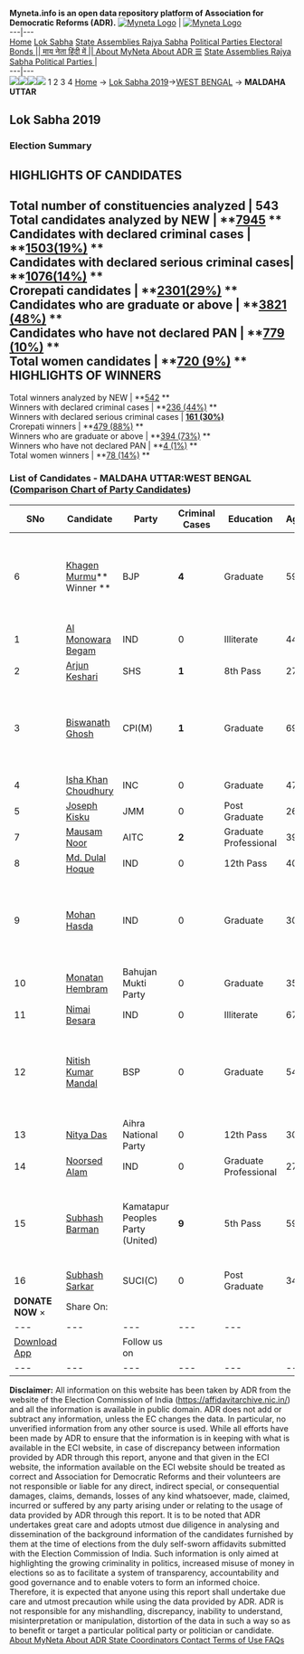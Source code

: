 **Myneta.info is an open data repository platform of Association for Democratic Reforms (ADR).**
[![Myneta Logo](https://www.myneta.info/lib/img/myneta-logo.png)](https://www.myneta.info/) | [![Myneta Logo](https://www.myneta.info/lib/img/adr-logo.png)](https://adrindia.org)  
---|---  
[Home](https://www.myneta.info/) [Lok Sabha](https://www.myneta.info/#ls "Lok Sabha") [ State Assemblies ](https://www.myneta.info/#sa "State Assemblies") [Rajya Sabha](https://www.myneta.info/#rs "Rajya Sabha") [Political Parties ](https://www.myneta.info/party "Political Parties") [ Electoral Bonds ](https://www.myneta.info/electoral_bonds "Electoral Bonds") [ || माय नेता हिंदी में || ](https://translate.google.co.in/translate?prev=hp&hl=en&js=y&u=www.myneta.info&sl=en&tl=hi&history_state0=) [ About MyNeta ](https://adrindia.org/content/about-myneta) [ About ADR ](https://adrindia.org/about-adr/who-we-are) [☰](javascript:void\(0\))
[ State Assemblies ](https://www.myneta.info/#sa "State Assemblies") [ Rajya Sabha ](https://www.myneta.info/#rs "Rajya Sabha") [ Political Parties ](https://www.myneta.info/party "Political Parties")
|   
---|---  
![](https://www.myneta.info/lib/img/banner/banner-1.png)![](https://www.myneta.info/lib/img/banner/banner-2.png)![](https://www.myneta.info/lib/img/banner/banner-3.png)![](https://www.myneta.info/lib/img/banner/banner-4.png)
1  2  3  4 
[Home](https://www.myneta.info/) → [Lok Sabha 2019](https://www.myneta.info/LokSabha2019/)→[WEST BENGAL](https://www.myneta.info/LokSabha2019/index.php?action=show_constituencies&state_id=58) → **MALDAHA UTTAR**
### 
## Lok Sabha 2019
###  Election Summary 
HIGHLIGHTS OF CANDIDATES  
---  
Total number of constituencies analyzed |  543   
Total candidates analyzed by NEW | **[7945](https://www.myneta.info/LokSabha2019/index.php?action=summary&subAction=candidates_analyzed&sort=candidate#summary) **  
Candidates with declared criminal cases | **[1503(19%)](https://www.myneta.info/LokSabha2019/index.php?action=summary&subAction=crime&sort=candidate#summary) **  
Candidates with declared serious criminal cases| **[1076(14%)](https://www.myneta.info/LokSabha2019/index.php?action=summary&subAction=serious_crime&sort=candidate#summary) **  
Crorepati candidates | **[2301(29%)](https://www.myneta.info/LokSabha2019/index.php?action=summary&subAction=crorepati&sort=candidate#summary) **  
Candidates who are graduate or above | **[3821 (48%)](https://www.myneta.info/LokSabha2019/index.php?action=summary&subAction=education&sort=candidate#summary) **  
Candidates who have not declared PAN | **[779 (10%)](https://www.myneta.info/LokSabha2019/index.php?action=summary&subAction=without_pan&sort=candidate#summary) **  
Total women candidates | **[720 (9%)](https://www.myneta.info/LokSabha2019/index.php?action=summary&subAction=women_candidate&sort=candidate#summary) **  
HIGHLIGHTS OF WINNERS  
---  
Total winners analyzed by NEW | **[542](https://www.myneta.info/LokSabha2019/index.php?action=summary&subAction=winner_analyzed&sort=candidate#summary) **  
Winners with declared criminal cases | **[236 (44%)](https://www.myneta.info/LokSabha2019/index.php?action=summary&subAction=winner_crime&sort=candidate#summary) **  
Winners with declared serious criminal cases | **[161 (30%)](https://www.myneta.info/LokSabha2019/index.php?action=summary&subAction=winner_serious_crime&sort=candidate#summary)**  
Crorepati winners | **[479 (88%)](https://www.myneta.info/LokSabha2019/index.php?action=summary&subAction=winner_crorepati&sort=candidate#summary) **  
Winners who are graduate or above | **[394 (73%)](https://www.myneta.info/LokSabha2019/index.php?action=summary&subAction=winner_education&sort=candidate#summary) **  
Winners who have not declared PAN | **[4 (1%)](https://www.myneta.info/LokSabha2019/index.php?action=summary&subAction=winner_without_pan&sort=candidate#summary) **  
Total women winners | **[78 (14%)](https://www.myneta.info/LokSabha2019/index.php?action=summary&subAction=winner_women&sort=candidate#summary) **  
### List of Candidates - MALDAHA UTTAR:WEST BENGAL ([Comparison Chart of Party Candidates](https://www.myneta.info/LokSabha2019/comparisonchart.php?constituency_id=965))
SNo | Candidate| Party| Criminal Cases| Education| Age| Total Assets| Liabilities  
---|---|---|---|---|---|---|---  
6  | [Khagen Murmu](https://www.myneta.info/LokSabha2019/candidate.php?candidate_id=7454)** Winner ** | BJP | **4** | Graduate| 59 | ![](https://myneta.info/image_v2.php?myneta_folder=LokSabha2019&candidate_id=7454&col=ta) | ![](https://myneta.info/image_v2.php?myneta_folder=LokSabha2019&candidate_id=7454&col=lia)  
1  | [Al Monowara Begam](https://www.myneta.info/LokSabha2019/candidate.php?candidate_id=9888) | IND | 0 | Illiterate| 44 | Rs 61,000 ~ 61 Thou+ | Rs 0 ~   
2  | [Arjun Keshari](https://www.myneta.info/LokSabha2019/candidate.php?candidate_id=9886) | SHS | **1** | 8th Pass| 27 | Rs 20,85,000 ~ 20 Lacs+ | Rs 0 ~   
3  | [Biswanath Ghosh](https://www.myneta.info/LokSabha2019/candidate.php?candidate_id=7860) | CPI(M) | **1** | Graduate| 69 | ![](https://myneta.info/image_v2.php?myneta_folder=LokSabha2019&candidate_id=7860&col=ta) | ![](https://myneta.info/image_v2.php?myneta_folder=LokSabha2019&candidate_id=7860&col=lia)  
4  | [Isha Khan Choudhury](https://www.myneta.info/LokSabha2019/candidate.php?candidate_id=7859) | INC | 0 | Graduate| 47 | Rs 86,13,504 ~ 86 Lacs+ | Rs 3,54,254 ~ 3 Lacs+  
5  | [Joseph Kisku](https://www.myneta.info/LokSabha2019/candidate.php?candidate_id=7455) | JMM | 0 | Post Graduate| 26 | Rs 8,07,000 ~ 8 Lacs+ | Rs 0 ~   
7  | [Mausam Noor](https://www.myneta.info/LokSabha2019/candidate.php?candidate_id=8256) | AITC | **2** | Graduate Professional| 39 | Rs 1,47,86,683 ~ 1 Crore+ | Rs 3,86,896 ~ 3 Lacs+  
8  | [Md. Dulal Hoque](https://www.myneta.info/LokSabha2019/candidate.php?candidate_id=7862) | IND | 0 | 12th Pass| 40 | Rs 78,899 ~ 78 Thou+ | Rs 0 ~   
9  | [Mohan Hasda](https://www.myneta.info/LokSabha2019/candidate.php?candidate_id=8257) | IND | 0 | Graduate| 30 | ![](https://myneta.info/image_v2.php?myneta_folder=LokSabha2019&candidate_id=8257&col=ta) | ![](https://myneta.info/image_v2.php?myneta_folder=LokSabha2019&candidate_id=8257&col=lia)  
10  | [Monatan Hembram](https://www.myneta.info/LokSabha2019/candidate.php?candidate_id=7861) | Bahujan Mukti Party | 0 | Graduate| 35 | Rs 65,000 ~ 65 Thou+ | Rs 0 ~   
11  | [Nimai Besara ](https://www.myneta.info/LokSabha2019/candidate.php?candidate_id=9889) | IND | 0 | Illiterate| 67 | Rs 27,227 ~ 27 Thou+ | Rs 1,10,000 ~ 1 Lacs+  
12  | [Nitish Kumar Mandal](https://www.myneta.info/LokSabha2019/candidate.php?candidate_id=7453) | BSP | 0 | Graduate| 54 | ![](https://myneta.info/image_v2.php?myneta_folder=LokSabha2019&candidate_id=7453&col=ta) | ![](https://myneta.info/image_v2.php?myneta_folder=LokSabha2019&candidate_id=7453&col=lia)  
13  | [Nitya Das](https://www.myneta.info/LokSabha2019/candidate.php?candidate_id=9887) | Aihra National Party | 0 | 12th Pass| 30 | Rs 2,33,600 ~ 2 Lacs+ | Rs 1,00,000 ~ 1 Lacs+  
14  | [Noorsed Alam](https://www.myneta.info/LokSabha2019/candidate.php?candidate_id=7456) | IND | 0 | Graduate Professional| 27 | Rs 56,62,250 ~ 56 Lacs+ | Rs 1,50,000 ~ 1 Lacs+  
15  | [Subhash Barman](https://www.myneta.info/LokSabha2019/candidate.php?candidate_id=8258) | Kamatapur Peoples Party (United) | **9** | 5th Pass| 59 | ![](https://myneta.info/image_v2.php?myneta_folder=LokSabha2019&candidate_id=8258&col=ta) | ![](https://myneta.info/image_v2.php?myneta_folder=LokSabha2019&candidate_id=8258&col=lia)  
16  | [Subhash Sarkar](https://www.myneta.info/LokSabha2019/candidate.php?candidate_id=7452) | SUCI(C) | 0 | Post Graduate| 34 | Rs 2,08,092 ~ 2 Lacs+ | Rs 0 ~   
|  **DONATE NOW** × |  Share On:  | [](https://api.whatsapp.com/send?text=https%3A%2F%2Fmyneta.info%2Fpunjab2022%2Findex.php%3Faction%3Dshow_constituencies%26state_id%3D19) | [](https://www.facebook.com/sharer/sharer.php?u=https%3A%2F%2Fmyneta.info%2Fpunjab2022%2Findex.php%3Faction%3Dshow_constituencies%26state_id%3D19) | [](https://twitter.com/share?url=https%3A%2F%2Fmyneta.info%2Fpunjab2022%2Findex.php%3Faction%3Dshow_constituencies%26state_id%3D19)  
---|---|---|---|---  
| [ Download App ](https://play.google.com/store/apps/details?id=com.webrosoft.myneta1&pcampaignid=pcampaignidMKT-Other-global-all-co-prtnr-py-PartBadge-Mar2515-1) | [](https://play.google.com/store/apps/details?id=com.webrosoft.myneta1&pcampaignid=pcampaignidMKT-Other-global-all-co-prtnr-py-PartBadge-Mar2515-1) |  Follow us on  | [](https://www.facebook.com/adrindia.org/) | [](https://twitter.com/adrspeaks) | [](https://groups.google.com/g/national-election-watch?hl=en&pli=1) | [](https://www.instagram.com/adrspeaks/) | [](https://www.youtube.com/user/adrspeaks) | [](https://sharechat.com/profile/adrspeaks)  
---|---|---|---|---|---|---|---|---  
**Disclaimer:** All information on this website has been taken by ADR from the website of the Election Commission of India (https://affidavitarchive.nic.in/) and all the information is available in public domain. ADR does not add or subtract any information, unless the EC changes the data. In particular, no unverified information from any other source is used. While all efforts have been made by ADR to ensure that the information is in keeping with what is available in the ECI website, in case of discrepancy between information provided by ADR through this report, anyone and that given in the ECI website, the information available on the ECI website should be treated as correct and Association for Democratic Reforms and their volunteers are not responsible or liable for any direct, indirect special, or consequential damages, claims, demands, losses of any kind whatsoever, made, claimed, incurred or suffered by any party arising under or relating to the usage of data provided by ADR through this report. It is to be noted that ADR undertakes great care and adopts utmost due diligence in analysing and dissemination of the background information of the candidates furnished by them at the time of elections from the duly self-sworn affidavits submitted with the Election Commission of India. Such information is only aimed at highlighting the growing criminality in politics, increased misuse of money in elections so as to facilitate a system of transparency, accountability and good governance and to enable voters to form an informed choice. Therefore, it is expected that anyone using this report shall undertake due care and utmost precaution while using the data provided by ADR. ADR is not responsible for any mishandling, discrepancy, inability to understand, misinterpretation or manipulation, distortion of the data in such a way so as to benefit or target a particular political party or politician or candidate. 
[ About MyNeta ](https://adrindia.org/content/about-myneta) [ About ADR ](https://adrindia.org/about-adr/who-we-are) [ State Coordinators ](https://adrindia.org/about-adr/state-coordinators) [ Contact ](https://adrindia.org/contact-us) [ Terms of Use ](https://adrindia.org/content/adr-terms-use) [ FAQs ](https://adrindia.org/content/faqs)
